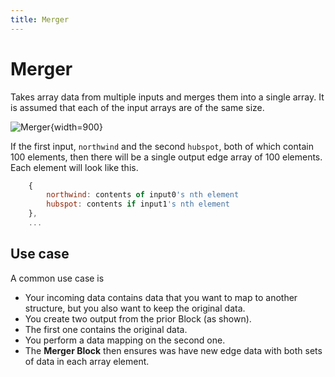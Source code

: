 ```yaml
---
title: Merger
---
```


# Merger
Takes array data from multiple inputs and merges them into a single array. It is assumed that each of the input arrays are of the same size.

![Merger](/img/flows/blocks/core/merger/block-merger.png){width=900}

If the first input, ```northwind``` and the second ```hubspot```, both of which contain 100 elements, then there will be a single output edge array of 100 elements. Each element will look like this.

```javascript
    {
        northwind: contents of input0's nth element
        hubspot: contents if input1's nth element
    },
    ...
```

## Use case
A common use case is

- Your incoming data contains data that you want to map to another structure, but you also want to keep the original data. 
- You create two output from the prior Block (as shown). 
- The first one contains the original data.  
- You perform a data mapping on the second one.
- The **Merger Block** then ensures was have new edge data with both sets of data in each array element.